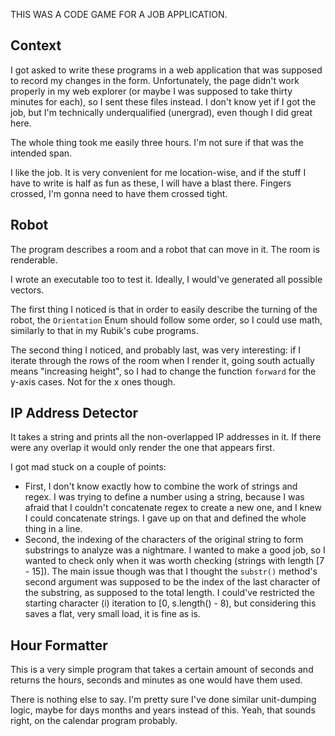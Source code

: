 THIS WAS A CODE GAME FOR A JOB APPLICATION.

## Context

I got asked to write these programs in a web application that was supposed to record my changes in the form. Unfortunately, the page didn't work properly in my web explorer (or maybe I was supposed to take thirty minutes for each), so I sent these files instead. I don't know yet if I got the job, but I'm technically underqualified (unergrad), even though I did great here.

The whole thing took me easily three hours. I'm not sure if that was the intended span.

I like the job. It is very convenient for me location-wise, and if the stuff I have to write is half as fun as these, I will have a blast there. Fingers crossed, I'm gonna need to have them crossed tight.

## Robot

The program describes a room and a robot that can move in it. The room is renderable.

I wrote an executable too to test it. Ideally, I would've generated all possible vectors.

The first thing I noticed is that in order to easily describe the turning of the robot, the `Orientation` Enum should follow some order, so I could use math, similarly to that in my Rubik's cube programs.

The second thing I noticed, and probably last, was very interesting: if I iterate through the rows of the room when I render it, going south actually means "increasing height", so I had to change the function `forward` for the y-axis cases. Not for the x ones though.


## IP Address Detector

It takes a string and prints all the non-overlapped IP addresses in it. If there were any overlap it would only render the one that appears first.

I got mad stuck on a couple of points:
- First, I don't know exactly how to combine the work of strings and regex. I was trying to define a number using a string, because I was afraid that I couldn't concatenate regex to create a new one, and I knew I could concatenate strings. I gave up on that and defined the whole thing in a line.
- Second, the indexing of the characters of the original string to form substrings to analyze was a nightmare. I wanted to make a good job, so I wanted to check only when it was worth checking (strings with length [7 - 15]). The main issue though was that I thought the `substr()` method's second argument was supposed to be the index of the last character of the substring, as supposed to the total length. I could've restricted the starting character (i) iteration to [0, s.length() - 8), but considering this saves a flat, very small load, it is fine as is.

## Hour Formatter

This is a very simple program that takes a certain amount of seconds and returns the hours, seconds and minutes as one would have them used.

There is nothing else to say. I'm pretty sure I've done similar unit-dumping logic, maybe for days months and years instead of this. Yeah, that sounds right, on the calendar program probably.

